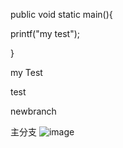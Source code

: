 public void static main(){

printf("my test");

}

my Test

test

newbranch


主分支
![image](https://github.com/EdwardSituwende/MyTestEdward/blob/master/MyImage/1.jpg)
